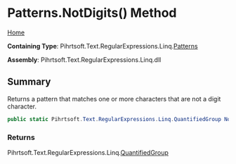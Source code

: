 # Patterns\.NotDigits\(\) Method

[Home](../../../../../../README.md)

**Containing Type**: Pihrtsoft\.Text\.RegularExpressions\.Linq\.[Patterns](../README.md)

**Assembly**: Pihrtsoft\.Text\.RegularExpressions\.Linq\.dll

## Summary

Returns a pattern that matches one or more characters that are not a digit character\.

```csharp
public static Pihrtsoft.Text.RegularExpressions.Linq.QuantifiedGroup NotDigits()
```

### Returns

Pihrtsoft\.Text\.RegularExpressions\.Linq\.[QuantifiedGroup](../../QuantifiedGroup/README.md)

